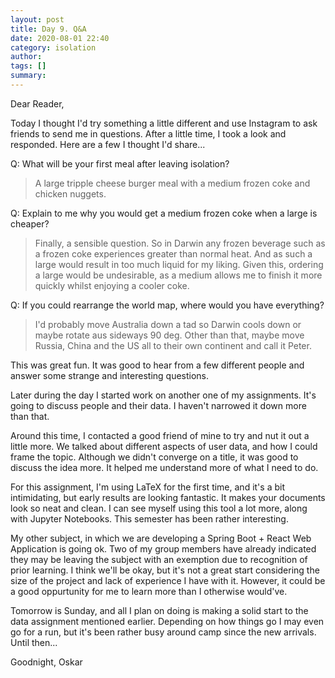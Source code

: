 ```yaml
---
layout: post
title: Day 9. Q&A
date: 2020-08-01 22:40
category: isolation
author: 
tags: []
summary: 
---
```


Dear Reader,

Today I thought I'd try something a little different and use Instagram to ask friends to send me in questions. After a little time, I took a look and responded. Here are a few I thought I'd share...

Q: What will be your first meal after leaving isolation?
> A large tripple cheese burger meal with a medium frozen coke and chicken nuggets.

Q: Explain to me why you would get a medium frozen coke when a large is cheaper?
> Finally, a sensible question. So in Darwin any frozen beverage such as a frozen coke experiences greater than normal heat. And as such a large would result in too much liquid for my liking. Given this, ordering a large would be undesirable, as a medium allows me to finish it more quickly whilst enjoying a cooler coke.

Q: If you could rearrange the world map, where would you have everything?
> I'd probably move Australia down a tad so Darwin cools down or maybe rotate aus sideways 90 deg. Other than that, maybe move Russia, China and the US all to their own continent and call it Peter.

This was great fun. It was good to hear from a few different people and answer some strange and interesting questions.

Later during the day I started work on another one of my assignments. It's going to discuss people and their data. I haven't  narrowed it down more than that. 

Around this time, I contacted a good friend of mine to try and nut it out a little more. We talked about different aspects of user data, and how I could frame the topic. Although we didn't converge on a title, it was good to discuss the idea more. It helped me understand more of what I need to do.
 
For this assignment, I'm using LaTeX for the first time, and it's a bit intimidating, but early results are looking fantastic. It makes your documents look so neat and clean. I can see myself using this tool a lot more, along with Jupyter Notebooks. This semester has been rather interesting.

My other subject, in which we are developing a Spring Boot + React Web Application is going ok. Two of my group members have already indicated they may be leaving the subject with an exemption due to recognition of prior learning. I think we'll be okay, but it's not a great start considering the size of the project and lack of experience I have with it. However, it could be a good oppurtunity for me to learn more than I otherwise would've.

Tomorrow is Sunday, and all I plan on doing is making a solid start to the data assignment mentioned earlier. Depending on how things go I may even go for a run, but it's been rather busy around camp since the new arrivals. Until then...

Goodnight, Oskar


